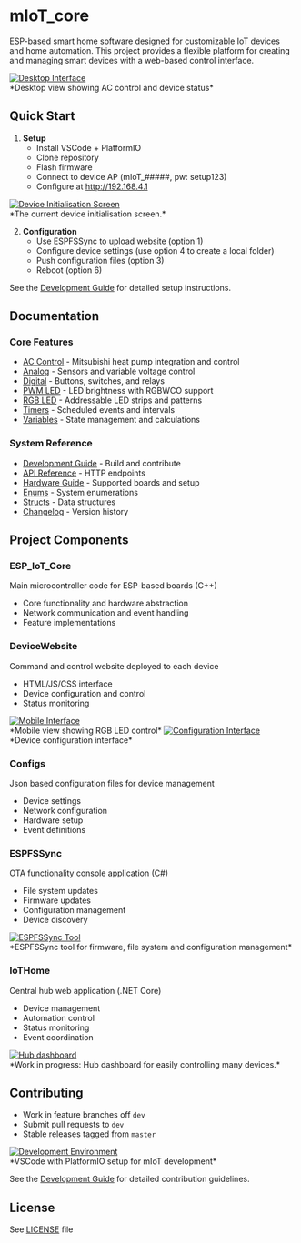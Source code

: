 # mIoT_core

ESP-based smart home software designed for customizable IoT devices and home automation. This project provides a flexible platform for creating and managing smart devices with a web-based control interface.

<a href="/assets/desktop_main_screen_ac.png">
  <img src="/assets/desktop_main_screen_ac.png" alt="Desktop Interface" style="max-height: 400px; width: auto;">
</a><br/>
*Desktop view showing AC control and device status*

## Quick Start

1. **Setup**
   - Install VSCode + PlatformIO
   - Clone repository
   - Flash firmware
   - Connect to device AP (mIoT_#####, pw: setup123)
   - Configure at http://192.168.4.1

<a href="/assets/device_initialisation.png">
  <img src="/assets/device_initialisation.png" alt="Device Initialisation Screen" style="max-height: 400px; width: auto;">
</a><br/>
*The current device initialisation screen.*

2. **Configuration**
   - Use ESPFSSync to upload website
      (option 1)
   - Configure device settings
      (use option 4 to create a local folder)
   - Push configuration files
      (option 3)
   - Reboot
      (option 6)

See the [Development Guide](/docs/development/readme.md) for detailed setup instructions.

## Documentation

### Core Features
* [AC Control](/ac/readme.md) - Mitsubishi heat pump integration and control
* [Analog](/analog/readme.md) - Sensors and variable voltage control
* [Digital](/digital/readme.md) - Buttons, switches, and relays
* [PWM LED](/pwm/readme.md) - LED brightness with RGBWCO support
* [RGB LED](/rgb/readme.md) - Addressable LED strips and patterns
* [Timers](/timer/readme.md) - Scheduled events and intervals
* [Variables](/variables/readme.md) - State management and calculations

### System Reference
* [Development Guide](/docs/development/readme.md) - Build and contribute
* [API Reference](/docs/api/readme.md) - HTTP endpoints
* [Hardware Guide](/docs/hardware/readme.md) - Supported boards and setup
* [Enums](/enums/readme.md) - System enumerations
* [Structs](/structs/readme.md) - Data structures
* [Changelog](/changelog/readme.md) - Version history

## Project Components

### ESP_IoT_Core
Main microcontroller code for ESP-based boards (C++)
- Core functionality and hardware abstraction
- Network communication and event handling
- Feature implementations

### DeviceWebsite
Command and control website deployed to each device
- HTML/JS/CSS interface
- Device configuration and control
- Status monitoring

<a href="/assets/mobile_view_rgb.png">
  <img src="/assets/mobile_view_rgb.png" alt="Mobile Interface" style="max-height: 400px; width: auto;">
</a><br/>
*Mobile view showing RGB LED control*

<a href="/assets/settings_screen.png">
  <img src="/assets/settings_screen.png" alt="Configuration Interface" style="max-height: 400px; width: auto;">
</a><br/>
*Device configuration interface*


### Configs
Json based configuration files for device management
- Device settings
- Network configuration
- Hardware setup
- Event definitions

### ESPFSSync
OTA functionality console application (C#)
- File system updates
- Firmware updates
- Configuration management
- Device discovery

<a href="/assets/sync_tool.png">
  <img src="/assets/sync_tool.png" alt="ESPFSSync Tool" style="max-height: 400px; width: auto;">
</a><br/>
*ESPFSSync tool for firmware, file system and configuration management*

### IoTHome
Central hub web application (.NET Core)
- Device management
- Automation control
- Status monitoring
- Event coordination

<a href="/assets/WIP_dashboard_screen.png">
  <img src="/assets/WIP_dashboard_screen.png" alt="Hub dashboard" style="max-height: 400px; width: auto;">
</a><br/>
*Work in progress: Hub dashboard for easily controlling many devices.*

## Contributing
* Work in feature branches off `dev`
* Submit pull requests to `dev`
* Stable releases tagged from `master`

<a href="/assets/dev_environment.png">
  <img src="/assets/dev_environment.png" alt="Development Environment" style="max-height: 400px; width: auto;">
</a><br/>
*VSCode with PlatformIO setup for mIoT development*

See the [Development Guide](/docs/development/readme.md) for detailed contribution guidelines.

## License
See [LICENSE](LICENSE) file
